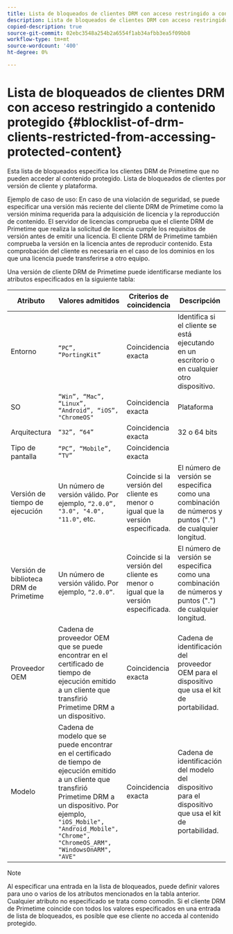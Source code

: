 ```yaml
---
title: Lista de bloqueados de clientes DRM con acceso restringido a contenido protegido
description: Lista de bloqueados de clientes DRM con acceso restringido a contenido protegido
copied-description: true
source-git-commit: 02ebc3548a254b2a6554f1ab34afbb3ea5f09bb8
workflow-type: tm+mt
source-wordcount: '400'
ht-degree: 0%

---
```


# Lista de bloqueados de clientes DRM con acceso restringido a contenido protegido {#blocklist-of-drm-clients-restricted-from-accessing-protected-content}

Esta lista de bloqueados especifica los clientes DRM de Primetime que no pueden acceder al contenido protegido. Lista de bloqueados de clientes por versión de cliente y plataforma.

Ejemplo de caso de uso: En caso de una violación de seguridad, se puede especificar una versión más reciente del cliente DRM de Primetime como la versión mínima requerida para la adquisición de licencia y la reproducción de contenido. El servidor de licencias comprueba que el cliente DRM de Primetime que realiza la solicitud de licencia cumple los requisitos de versión antes de emitir una licencia. El cliente DRM de Primetime también comprueba la versión en la licencia antes de reproducir contenido. Esta comprobación del cliente es necesaria en el caso de los dominios en los que una licencia puede transferirse a otro equipo.

Una versión de cliente DRM de Primetime puede identificarse mediante los atributos especificados en la siguiente tabla:

| **Atributo** | **Valores admitidos** | **Criterios de coincidencia** | **Descripción** |
|---|---|---|---|
| Entorno | `“PC”, “PortingKit”` | Coincidencia exacta | Identifica si el cliente se está ejecutando en un escritorio o en cualquier otro dispositivo. |
| SO | `“Win”, “Mac”, “Linux”, “Android”, “iOS”, "ChromeOS"` | Coincidencia exacta | Plataforma |
| Arquitectura | `“32”, “64”` | Coincidencia exacta | 32 o 64 bits |
| Tipo de pantalla | `“PC”, “Mobile”, “TV”` | Coincidencia exacta | |
| Versión de tiempo de ejecución | Un número de versión válido. Por ejemplo, `“2.0.0”, "3.0", "4.0", "11.0"`, etc. | Coincide si la versión del cliente es menor o igual que la versión especificada. | El número de versión se especifica como una combinación de números y puntos (&quot;.&quot;) de cualquier longitud. |
| Versión de biblioteca DRM de Primetime | Un número de versión válido. Por ejemplo, `“2.0.0”`. | Coincide si la versión del cliente es menor o igual que la versión especificada. | El número de versión se especifica como una combinación de números y puntos (&quot;.&quot;) de cualquier longitud. |
| Proveedor OEM | Cadena de proveedor OEM que se puede encontrar en el certificado de tiempo de ejecución emitido a un cliente que transfirió Primetime DRM a un dispositivo. | Coincidencia exacta | Cadena de identificación del proveedor OEM para el dispositivo que usa el kit de portabilidad. |
| Modelo | Cadena de modelo que se puede encontrar en el certificado de tiempo de ejecución emitido a un cliente que transfirió Primetime DRM a un dispositivo. Por ejemplo, `"iOS_Mobile", "Android_Mobile", "Chrome", "ChromeOS_ARM", "WindowsOnARM", "AVE"` | Coincidencia exacta | Cadena de identificación del modelo del dispositivo para el dispositivo que usa el kit de portabilidad. |

>[!NOTE]
>
>Al especificar una entrada en la lista de bloqueados, puede definir valores para uno o varios de los atributos mencionados en la tabla anterior. Cualquier atributo no especificado se trata como comodín. Si el cliente DRM de Primetime coincide con todos los valores especificados en una entrada de lista de bloqueados, es posible que ese cliente no acceda al contenido protegido.
